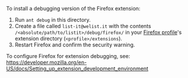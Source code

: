 To install a debugging version of the Firefox extension:

  1. Run `ant debug` in this directory.
  2. Create a file called `list-it@welist.it` with the contents
     `/<absolute/path/to/listit>/debug/firefox/` in your
     [Firefox profile](http://kb.mozillazine.org/Profile_folder_-_Firefox)'s
     extension directory (`<profile>/extensions`).
  3. Restart Firefox and confirm the security warning.

To configure Firefox for extension debugging, see:
https://developer.mozilla.org/en-US/docs/Setting_up_extension_development_environment

